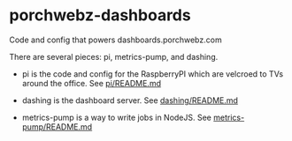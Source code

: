 # porchwebz-dashboards

Code and config that powers dashboards.porchwebz.com

There are several pieces: pi, metrics-pump, and dashing.

* pi is the code and config for the RaspberryPI which are velcroed to TVs around the office.
See [pi/README.md](pi/README.md)

* dashing is the dashboard server.
See [dashing/README.md](dashing/README.md)

* metrics-pump is a way to write jobs in NodeJS.
See [metrics-pump/README.md](metrics-pump/README.md)